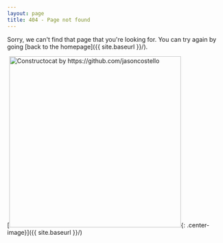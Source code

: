 ```yaml
---
layout: page
title: 404 - Page not found
---
```


Sorry, we can't find that page that you're looking for. You can try again by going [back to the homepage]({{ site.baseurl }}/).

[<img src="/images/404.jpg" alt="Constructocat by https://github.com/jasoncostello" style="width: 400px;"/>{: .center-image}]({{ site.baseurl }}/)
